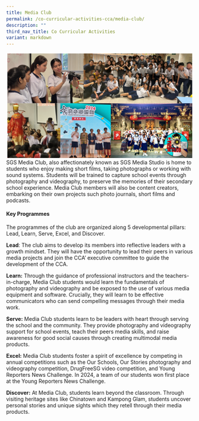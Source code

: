 ```yaml
---
title: Media Club
permalink: /co-curricular-activities-cca/media-club/
description: ""
third_nav_title: Co Curricular Activities
variant: markdown
---
```

![](/images/MediaClub2025.png)
SGS Media Club, also affectionately known as SGS Media Studio is home to students who enjoy making short films, taking photographs or working with sound systems. Students will be trained to capture school events through photography and videography, to preserve the memories of their secondary school experience. Media Club members will also be content creators, embarking on their own projects such photo journals, short films and podcasts.

#### Key Programmes
The programmes of the club are organized along 5 developmental pillars: Lead, Learn, Serve, Excel, and Discover.

**Lead**: The club aims to develop its members into reflective leaders with a growth mindset. They will have the opportunity to lead their peers in various media projects and join the CCA’ executive committee to guide the development of the CCA.

**Learn:** Through the guidance of professional instructors and the teachers-in-charge, Media Club students would learn the fundamentals of photography and videography and be exposed to the use of various media equipment and software. Crucially, they will learn to be effective communicators who can send compelling messages through their media work. 

**Serve:** Media Club students learn to be leaders with heart through serving the school and the community. They provide photography and videography support for school events, teach their peers media skills, and raise awareness for good social causes through creating multimodal media products.   

**Excel:** Media Club students foster a spirit of excellence by competing in annual competitions such as the Our Schools, Our Stories photography and videography competition, DrugFreeSG video competition, and Young Reporters News Challenge. In 2024, a team of our students won first place at the Young Reporters News Challenge.

**Discover:** At Media Club, students learn beyond the classroom. Through visiting heritage sites like Chinatown and Kampong Glam, students uncover personal stories and unique sights which they retell through their media products.